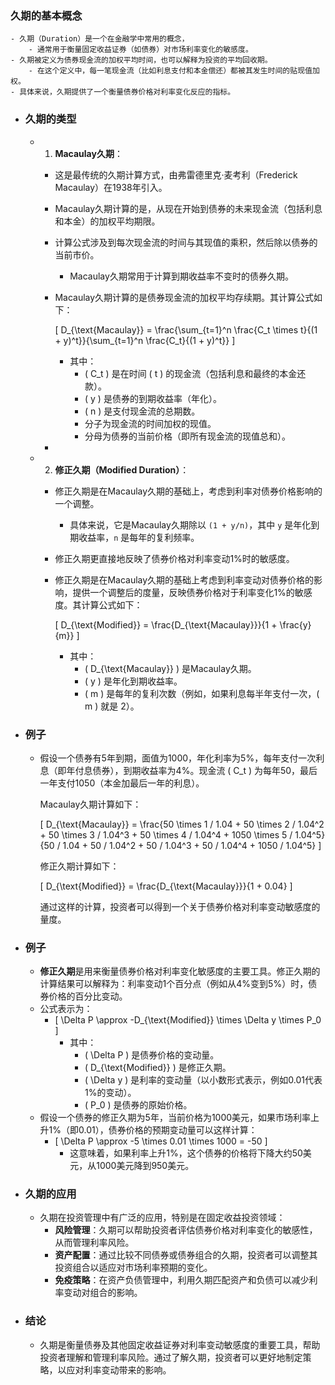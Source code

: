 ### 久期的基本概念
	- 久期（Duration）是一个在金融学中常用的概念，
		- 通常用于衡量固定收益证券（如债券）对市场利率变化的敏感度。
	- 久期被定义为债券现金流的加权平均时间，也可以解释为投资的平均回收期。
		- 在这个定义中，每一笔现金流（比如利息支付和本金偿还）都被其发生时间的贴现值加权。
	- 具体来说，久期提供了一个衡量债券价格对利率变化反应的指标。
- ### 久期的类型
	- 1. **Macaulay久期**：
		- 这是最传统的久期计算方式，由弗雷德里克·麦考利（Frederick Macaulay）在1938年引入。
		- Macaulay久期计算的是，从现在开始到债券的未来现金流（包括利息和本金）的加权平均期限。
		- 计算公式涉及到每次现金流的时间与其现值的乘积，然后除以债券的当前市价。
			- Macaulay久期常用于计算到期收益率不变时的债券久期。
		- Macaulay久期计算的是债券现金流的加权平均存续期。其计算公式如下：
		  
		  \[ D_{\text{Macaulay}} = \frac{\sum_{t=1}^n \frac{C_t \times t}{(1 + y)^t}}{\sum_{t=1}^n \frac{C_t}{(1 + y)^t}} \]
			- 其中：
				- \( C_t \) 是在时间 \( t \) 的现金流（包括利息和最终的本金还款）。
				- \( y \) 是债券的到期收益率（年化）。
				- \( n \) 是支付现金流的总期数。
				- 分子为现金流的时间加权的现值。
				- 分母为债券的当前价格（即所有现金流的现值总和）。
		-
	- 2. **修正久期（Modified Duration）**：
		- 修正久期是在Macaulay久期的基础上，考虑到利率对债券价格影响的一个调整。
			- 具体来说，它是Macaulay久期除以 `(1 + y/n)`，其中 `y` 是年化到期收益率，`n` 是每年的复利频率。
		- 修正久期更直接地反映了债券价格对利率变动1%时的敏感度。
		- 修正久期是在Macaulay久期的基础上考虑到利率变动对债券价格的影响，提供一个调整后的度量，反映债券价格对于利率变化1%的敏感度。其计算公式如下：
		  
		  \[ D_{\text{Modified}} = \frac{D_{\text{Macaulay}}}{1 + \frac{y}{m}} \]
			- 其中：
				- \( D_{\text{Macaulay}} \) 是Macaulay久期。
				- \( y \) 是年化到期收益率。
				- \( m \) 是每年的复利次数（例如，如果利息每半年支付一次，\( m \) 就是 2）。
- ### 例子
	- 假设一个债券有5年到期，面值为1000，年化利率为5%，每年支付一次利息（即年付息债券），到期收益率为4%。现金流 \( C_t \) 为每年50，最后一年支付1050（本金加最后一年的利息）。
	  
	  Macaulay久期计算如下：
	  
	  \[ D_{\text{Macaulay}} = \frac{50 \times 1 / 1.04 + 50 \times 2 / 1.04^2 + 50 \times 3 / 1.04^3 + 50 \times 4 / 1.04^4 + 1050 \times 5 / 1.04^5}{50 / 1.04 + 50 / 1.04^2 + 50 / 1.04^3 + 50 / 1.04^4 + 1050 / 1.04^5} \]
	  
	  修正久期计算如下：
	  
	  \[ D_{\text{Modified}} = \frac{D_{\text{Macaulay}}}{1 + 0.04} \]
	  
	  通过这样的计算，投资者可以得到一个关于债券价格对利率变动敏感度的量度。
- ### 例子
	- **修正久期**是用来衡量债券价格对利率变化敏感度的主要工具。修正久期的计算结果可以解释为：利率变动1个百分点（例如从4%变到5%）时，债券价格的百分比变动。
	- 公式表示为：
		- \[ \Delta P \approx -D_{\text{Modified}} \times \Delta y \times P_0 \]
			- 其中：
				- \( \Delta P \) 是债券价格的变动量。
				- \( D_{\text{Modified}} \) 是修正久期。
				- \( \Delta y \) 是利率的变动量（以小数形式表示，例如0.01代表1%的变动）。
				- \( P_0 \) 是债券的原始价格。
	- 假设一个债券的修正久期为5年，当前价格为1000美元，如果市场利率上升1%（即0.01），债券价格的预期变动量可以这样计算：
		- \[ \Delta P \approx -5 \times 0.01 \times 1000 = -50 \]
			- 这意味着，如果利率上升1%，这个债券的价格将下降大约50美元，从1000美元降到950美元。
- ### 久期的应用
	- 久期在投资管理中有广泛的应用，特别是在固定收益投资领域：
		- **风险管理**：久期可以帮助投资者评估债券价格对利率变化的敏感性，从而管理利率风险。
		- **资产配置**：通过比较不同债券或债券组合的久期，投资者可以调整其投资组合以适应对市场利率预期的变化。
		- **免疫策略**：在资产负债管理中，利用久期匹配资产和负债可以减少利率变动对组合的影响。
- ### 结论
	- 久期是衡量债券及其他固定收益证券对利率变动敏感度的重要工具，帮助投资者理解和管理利率风险。通过了解久期，投资者可以更好地制定策略，以应对利率变动带来的影响。